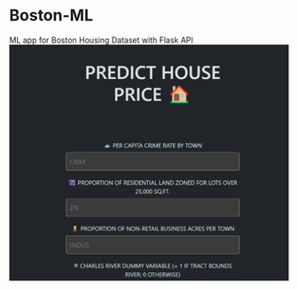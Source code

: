 # Boston-ML
ML app for Boston Housing Dataset with Flask API
![alt text](./static/app.png "app image")